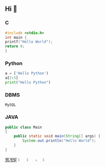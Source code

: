 ## Hi 👋
### C
```C
#include <stdio.h>
int main {
printf("Hello World");
return 0;
}
```

### Python
```Python
a = ['Hello Python')
a[2:5]
print("Hello Python")
```

### DBMS
```DBMS
MySQL
```

### JAVA
```JAVA
public class Main
{
	public static void main(String[] args) {
		System.out.println("Hello World");
	}
}
```
 [웹개발](https://github.com/to7485/Web1500) <image src="image/java_icon.jpeg" width="5%" height="5%">  <image src="image/html_icon.ico" width="5%" height="5%">  <image src="image/css_icon.png" width="4%" height="4%"> <image src="image/js_icon.png" width="5%" height="5%">

<!--
**ChoiKeen/ChoiKeen** is a ✨ _special_ ✨ repository because its `README.md` (this file) appears on your GitHub profile.

Here are some ideas to get you started:

- 🔭 I’m currently working on ...
- 🌱 I’m currently learning ...
- 👯 I’m looking to collaborate on ...
- 🤔 I’m looking for help with ...
- 💬 Ask me about ...
- 📫 How to reach me: ...
- 😄 Pronouns: ...
- ⚡ Fun fact: ...
-->
